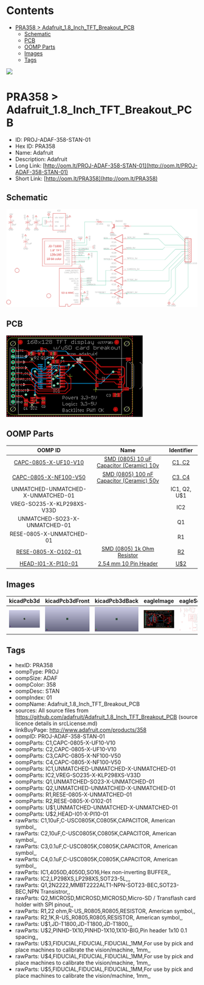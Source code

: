 



Contents
========

* [PRA358 > Adafruit_1.8_Inch_TFT_Breakout_PCB](#pra358--adafruit_18_inch_tft_breakout_pcb)
	* [Schematic](#schematic)
	* [PCB](#pcb)
	* [OOMP Parts](#oomp-parts)
	* [Images](#images)
	* [Tags](#tags)
  
![][im]
# PRA358 > Adafruit_1.8_Inch_TFT_Breakout_PCB

- ID: PROJ-ADAF-358-STAN-01
- Hex ID: PRA358
- Name: Adafruit
- Description: Adafruit
- Long Link: [http://oom.lt/PROJ-ADAF-358-STAN-01](http://oom.lt/PROJ-ADAF-358-STAN-01)
- Short Link: [http://oom.lt/PRA358](http://oom.lt/PRA358)

## Schematic
  
[![schem](eagleSchemImage.png)](eagleSchemImage.png)
## PCB
  
[![pcb](eagleImage.png)](eagleImage.png)
## OOMP Parts
  

|OOMP ID|Name|Identifier|
| :---: | :---: | :---: |
|[CAPC-0805-X-UF10-V10](https://github.com/oomlout/oomlout_OOMP_parts/tree/main/CAPC-0805-X-UF10-V10/)|[SMD (0805) 10 uF Capacitor (Ceramic) 10v](https://github.com/oomlout/oomlout_OOMP_parts/tree/main/CAPC-0805-X-UF10-V10/)|[C1, C2](https://github.com/oomlout/oomlout_OOMP_parts/tree/main/CAPC-0805-X-UF10-V10/)|
|[CAPC-0805-X-NF100-V50](https://github.com/oomlout/oomlout_OOMP_parts/tree/main/CAPC-0805-X-NF100-V50/)|[SMD (0805) 100 nF Capacitor (Ceramic) 50v](https://github.com/oomlout/oomlout_OOMP_parts/tree/main/CAPC-0805-X-NF100-V50/)|[C3, C4](https://github.com/oomlout/oomlout_OOMP_parts/tree/main/CAPC-0805-X-NF100-V50/)|
|UNMATCHED-UNMATCHED-X-UNMATCHED-01||IC1, Q2, U$1|
|VREG-SO235-X-KLP298XS-V33D||IC2|
|UNMATCHED-SO23-X-UNMATCHED-01||Q1|
|RESE-0805-X-UNMATCHED-01||R1|
|[RESE-0805-X-O102-01](https://github.com/oomlout/oomlout_OOMP_parts/tree/main/RESE-0805-X-O102-01/)|[SMD (0805) 1k Ohm Resistor](https://github.com/oomlout/oomlout_OOMP_parts/tree/main/RESE-0805-X-O102-01/)|[R2](https://github.com/oomlout/oomlout_OOMP_parts/tree/main/RESE-0805-X-O102-01/)|
|[HEAD-I01-X-PI10-01](https://github.com/oomlout/oomlout_OOMP_parts/tree/main/HEAD-I01-X-PI10-01/)|[2.54 mm 10 Pin Header](https://github.com/oomlout/oomlout_OOMP_parts/tree/main/HEAD-I01-X-PI10-01/)|[U$2](https://github.com/oomlout/oomlout_OOMP_parts/tree/main/HEAD-I01-X-PI10-01/)|

## Images
  
  

|kicadPcb3d|kicadPcb3dFront|kicadPcb3dBack|eagleImage|eagleSchemImage|
| :---: | :---: | :---: | :---: | :---: |
|[![kicadPcb3d](kicadPcb3d_140.png)](kicadPcb3d.png)|[![kicadPcb3dFront](kicadPcb3dFront_140.png)](kicadPcb3dFront.png)|[![kicadPcb3dBack](kicadPcb3dBack_140.png)](kicadPcb3dBack.png)|[![eagleImage](eagleImage_140.png)](eagleImage.png)|[![eagleSchemImage](eagleSchemImage_140.png)](eagleSchemImage.png)|

## Tags

- hexID: PRA358
- oompType: PROJ
- oompSize: ADAF
- oompColor: 358
- oompDesc: STAN
- oompIndex: 01
- oompName: Adafruit_1.8_Inch_TFT_Breakout_PCB
- sources: All source files from https://github.com/adafruit/Adafruit_1.8_Inch_TFT_Breakout_PCB (source licence details in srcLicense.md)
- linkBuyPage: http://www.adafruit.com/products/358
- oompID: PROJ-ADAF-358-STAN-01
- oompParts: C1,CAPC-0805-X-UF10-V10
- oompParts: C2,CAPC-0805-X-UF10-V10
- oompParts: C3,CAPC-0805-X-NF100-V50
- oompParts: C4,CAPC-0805-X-NF100-V50
- oompParts: IC1,UNMATCHED-UNMATCHED-X-UNMATCHED-01
- oompParts: IC2,VREG-SO235-X-KLP298XS-V33D
- oompParts: Q1,UNMATCHED-SO23-X-UNMATCHED-01
- oompParts: Q2,UNMATCHED-UNMATCHED-X-UNMATCHED-01
- oompParts: R1,RESE-0805-X-UNMATCHED-01
- oompParts: R2,RESE-0805-X-O102-01
- oompParts: U$1,UNMATCHED-UNMATCHED-X-UNMATCHED-01
- oompParts: U$2,HEAD-I01-X-PI10-01
- rawParts: C1,10uF,C-USC0805K,C0805K,CAPACITOR, American symbol,,
- rawParts: C2,10uF,C-USC0805K,C0805K,CAPACITOR, American symbol,,
- rawParts: C3,0.1uF,C-USC0805K,C0805K,CAPACITOR, American symbol,,
- rawParts: C4,0.1uF,C-USC0805K,C0805K,CAPACITOR, American symbol,,
- rawParts: IC1,4050D,4050D,SO16,Hex non-inverting BUFFER,,
- rawParts: IC2,LP298XS,LP298XS,SOT23-5L,,,
- rawParts: Q1,2N2222,MMBT2222ALT1-NPN-SOT23-BEC,SOT23-BEC,NPN Transistror,,
- rawParts: Q2,MICROSD,MICROSD,MICROSD,Micro-SD / Transflash card holder with SPI pinout,,
- rawParts: R1,22 ohm,R-US_R0805,R0805,RESISTOR, American symbol,,
- rawParts: R2,1K,R-US_R0805,R0805,RESISTOR, American symbol,,
- rawParts: U$1,JD-T1800,JD-T1800,JD-T1800,,,
- rawParts: U$2,PINHD-1X10,PINHD-1X10,1X10-BIG,Pin header 1x10 0.1 spacing,,
- rawParts: U$3,FIDUCIAL,FIDUCIAL,FIDUCIAL_1MM,For use by pick and place machines to calibrate the vision/machine, 1mm,,
- rawParts: U$4,FIDUCIAL,FIDUCIAL,FIDUCIAL_1MM,For use by pick and place machines to calibrate the vision/machine, 1mm,,
- rawParts: U$5,FIDUCIAL,FIDUCIAL,FIDUCIAL_1MM,For use by pick and place machines to calibrate the vision/machine, 1mm,,



[im]: kicadPcb3d_450.png
